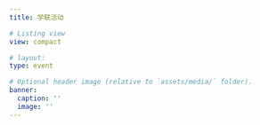 ```yaml
---
title: 学联活动

# Listing view
view: compact

# layout: 
type: event

# Optional header image (relative to `assets/media/` folder).
banner:
  caption: ''
  image: ''
---
```


